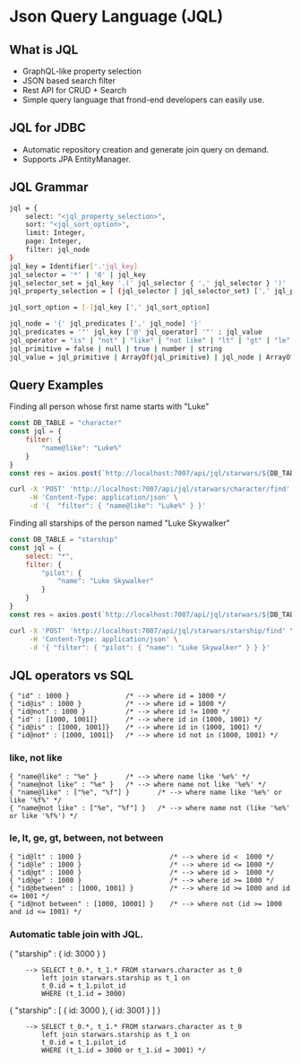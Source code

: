 # Json Query Language (JQL)

## What is JQL
* GraphQL-like property selection
* JSON based search filter
* Rest API for CRUD + Search  
* Simple query language that frond-end developers can easily use.

## JQL for JDBC
* Automatic repository creation and generate join query on demand.
* Supports JPA EntityManager.


## JQL Grammar
```sh
jql = {
    select: "<jql_property_selection>",
    sort: "<jql_sort_option>",
    limit: Integer,
    page: Integer,
    filter: jql_node
}
jql_key = Identifier['.'jql_key]
jql_selector = '*' | '0' | jql_key
jql_selector_set = jql_key '.(' jql_selector { ',' jql_selector } ')'
jql_property_selection = [ (jql_selector | jql_selector_set) [',' jql_property_selection ] ]  

jql_sort_option = [-]jql_key [',' jql_sort_option]

jql_node = '{' jql_predicates [',' jql_node] '}'
jql_predicates = '"' jql_key ['@' jql_operator] '"' : jql_value
jql_operator = "is" | "not" | "like" | "not like" | "lt" | "gt" | "le" | "ge" | "between" | "not between"
jql_primitive = false | null | true | number | string
jql_value = jql_primitive | ArrayOf(jql_primitive) | jql_node | ArrayOf(jql_node)  
```


## Query Examples
Finding all person whose first name starts with "Luke" 
```js
const DB_TABLE = "character"
const jql = {
    filter: {
        "name@like": "Luke%"
    }
}
const res = axios.post(`http://localhost:7007/api/jql/starwars/${DB_TABLE}/find`, jql)
```
```sh
curl -X 'POST' 'http://localhost:7007/api/jql/starwars/character/find' \
     -H 'Content-Type: application/json' \
     -d '{  "filter": { "name@like": "Luke%" } }'
```

Finding all starships of the person named "Luke Skywalker"
```js
const DB_TABLE = "starship"
const jql = {
    select: "*",
    filter: {
        "pilot": {
            "name": "Luke Skywalker"
        }
    }
}
const res = axios.post(`http://localhost:7007/api/jql/starwars/${DB_TABLE}/find`, jql)
```
```sh
curl -X 'POST' 'http://localhost:7007/api/jql/starwars/starship/find' \
     -H 'Content-Type: application/json' \
     -d '{ "filter": { "pilot": { "name": "Luke Skywalker" } } }' 
```
## JQL operators vs SQL
```
{ "id" : 1000 }              /* --> where id = 1000 */ 
{ "id@is" : 1000 }           /* --> where id = 1000 */ 
{ "id@not" : 1000 }          /* --> where id != 1000 */ 
{ "id" : [1000, 1001]}       /* --> where id in (1000, 1001) */ 
{ "id@is" : [1000, 1001]}    /* --> where id in (1000, 1001) */ 
{ "id@not" : [1000, 1001]}   /* --> where id not in (1000, 1001) */ 
```

### like, not like
```
{ "name@like" : "%e" }       /* --> where name like '%e%' */ 
{ "name@not like" : "%e" }   /* --> where name not like '%e%' */ 
{ "name@like" : ["%e", "%f"] }       /* --> where name like '%e%' or like '%f%' */ 
{ "name@not like" : ["%e", "%f"] }   /* --> where name not (like '%e%' or like '%f%') */
```

### le, lt, ge, gt, between, not between 
```
{ "id@lt" : 1000 }                      /* --> where id <  1000 */ 
{ "id@le" : 1000 }                      /* --> where id <= 1000 */ 
{ "id@gt" : 1000 }                      /* --> where id >  1000 */ 
{ "id@ge" : 1000 }                      /* --> where id >= 1000 */ 
{ "id@between" : [1000, 1001] }         /* --> where id >= 1000 and id <= 1001 */ 
{ "id@not between" : [1000, 10001] }    /* --> where not (id >= 1000 and id <= 1001) */ 
```

### Automatic table join with JQL.
{ "starship" : { id: 3000 } } 
```
    --> SELECT t_0.*, t_1.* FROM starwars.character as t_0
        left join starwars.starship as t_1 on
        t_0.id = t_1.pilot_id
        WHERE (t_1.id = 3000)
```

{ "starship" : [ { id: 3000 }, { id: 3001 } ] }           
```
    --> SELECT t_0.*, t_1.* FROM starwars.character as t_0
        left join starwars.starship as t_1 on
        t_0.id = t_1.pilot_id
        WHERE (t_1.id = 3000 or t_1.id = 3001) */
```


